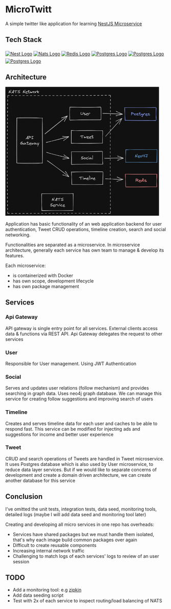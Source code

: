 # MicroTwitt

A simple twitter like application for learning [NestJS Microservice](https://docs.nestjs.com/microservices/basics#installation)

## Tech Stack

<a href="http://nestjs.com/" target="blank"><img src="https://nestjs.com/img/logo-small.svg" width="32" alt="Nest Logo" align="middle" /></a>
<a href="https://nats.io/" target="blank"><img src="https://nats.io/img/logos/nats-horizontal-color.png" width="128" alt="Nats Logo" align="middle" /></a>
<a href="https://redis.io/" target="blank"><img src="https://upload.wikimedia.org/wikipedia/commons/6/64/Logo-redis.svg" width="64" alt="Redis Logo" align="middle" /></a>
<a href="https://www.postgresql.org/" target="blank"><img src="https://www.postgresql.org/media/img/about/press/elephant.png" width="32" alt="Postgres Logo" align="middle" /></a>
<a href="https://neo4j.com/" target="blank"><img src="https://dist.neo4j.com/wp-content/uploads/20210423072428/neo4j-logo-2020-1.svg" width="64" alt="Postgres Logo" align="middle" /></a>
<a href="https://www.docker.com/" target="blank"><img src="https://www.docker.com/wp-content/uploads/2022/03/Moby-logo.png.webp" width="32" alt="Postgres Logo" align="middle" /></a>

## Architecture

<img src="assets/microtwitt-arch.png" width="480" alt="Postgres Logo"/>

Application has basic functionality of an web application backend for user authentication, Tweet CRUD operations, timeline creation, search and social networking.

Functionalities are separated as a microservice. In microservice architecture, generally each service has own team to manage & develop its features.

Each microservice:

- is containerized with Docker
- has own scope, development lifecycle
- has own package management

## Services

### Api Gateway

API gateway is single entry point for all services. External clients access data & functions via REST API. Api Gateway delegates the request to other services

### User

Responsible for User management. Using JWT Authentication

### Social

Serves and updates user relations (follow mechanism) and provides searching in graph data. Uses neo4j graph database.
We can manage this service for creating follow suggestions and improving search of users

### Timeline

Creates and serves timeline data for each user and caches to be able to respond fast. This service can be modified for injecting ads and suggestions for income and better user experience

### Tweet

CRUD and search operations of Tweets are handled in Tweet microservice. It uses Postgres database which is also used by User microservice, to reduce data layer services. But if we would like to separate concerns of development and create a domain driven architecture, we can create another database for this service

## Conclusion

I've omitted the unit tests, integration tests, data seed, monitoring tools, detailed logs
(maybe I will add data seed and monitoring tool later)

Creating and developing all micro services in one repo has overheads:

- Services have shared packages but we must handle them isolated, that's why each image build common packages over again
- Difficult to create reusable components
- Increasing internal network traffic
- Challenging to match logs of each services' logs to review of an user session

## TODO

- Add a monitoring tool: e.g [zipkin](https://zipkin.io/)
- Add data seeding script
- Test with 2x of each service to inspect routing/load balancing of NATS